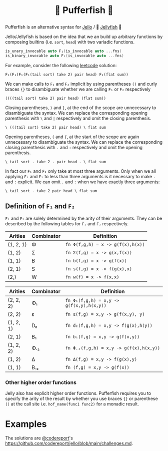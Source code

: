 # <p align="center">🐡 Pufferfish 🐡</p>

Pufferfish is an alternative syntax for [Jello](https://github.com/codereport/jello)
/ 🪼 [Jellyfish](https://github.com/codereport/jellyfish) 🪼

Jello/Jellyfish is based on the idea that we an build up arbitrary functions by composing builtins (i.e. `sort`, `head`) with two variadic functions.
```c++
is_unary_invocable auto F₁(is_invocable auto ...fns)
is_binary_invocable auto F₂(is_invocable auto ...fns)
```
For example, consider the following [leetcode](https://leetcode.com/contest/biweekly-contest-122/problems/divide-an-array-into-subarrays-with-minimum-cost-i/) solution:
```
F₁(F₁(F₁(F₁(tail sort) take 2) pair head) F₁(flat sum))
```

We can make calls to `F₁` and `F₂` implicit by using parentheses `()` and curly braces `{}` to disambiguate whether we are calling `F₁` or `F₂` respectively

```
((((tail sort) take 2) pair head) (flat sum))
```
Closing parentheses, `)` and `}`, at the end of the scope are unnecessary to disambiguate the syntax.
We can replace the corresponding opening parenthesis with `\` and `|` respectively and omit the closing parenthesis.

```
\ (((tail sort) take 2) pair head) \ flat sum
```

Opening parentheses, `(` and `{`, at the start of the scope are again unnecessary to disambiguate the syntax.
We can replace the corresponding closing parenthesis with `.` and `:` respectively and omit the opening parenthesis.

```
\ tail sort . take 2 . pair head . \ flat sum
```

In fact our `F₁` and `F₂` only take at most three arguments. Only when we all applying `F₁` and `F₂` to less than three arguments is it necessary to make `.` and `:` explicit.
We can omit `.` and `:` when we have exactly three arguments:
```
\ tail sort . take 2 pair head \ flat sum
```

## Definition of `F₁` and `F₂`

`F₁` and `F₂` are solely determined by the arity of their arguments.
They can be described by the following tables for `F₁` and `F₂` respectively.

| Arities | Combinator | Definition |
| --- | --- | --- |
| (1, 2, 1) |  Φ  | `fn Φ(f,g,h) = x -> g(f(x),h(x))` |
| (1, 2) |  Σ  |  `fn Σ(f,g) = x -> g(x,f(x))` |
| (1, 1) |  B  |`fn b(f,g) = x -> g(f(x))` |
| (2, 1) |  S  | `fn s(f,g) = x -> f(g(x),x)` |
| (2,) |  W  | `fn w(f) = x -> f(x,x)` |


| Arities | Combinator | Definition |
| --- | --- | -- |
| (2, 2, 2)  |  Φ₁ | `fn Φ₁(f,g,h) = x,y -> g(f(x,y),h(x,y))` |
| (2, 2) |  ε | `fn ε(f,g) = x,y -> g(f(x,y), y)` |
| (1, 2, 1) |  D₂ | `fn d₂(f,g,h) = x,y -> f(g(x),h(y))` |
| (2, 1) |  B₁ |`fn b₁(f,g) = x,y -> g(f(x,y))` |
| (1, 2, 2) |  Φ.₂ | `fn Φ.₂(f,g,h) = x,y -> g(f(x),h(x,y))` |
| (1, 2) |  Δ |  `fn Δ(f,g) = x,y -> f(g(x),y)` |
| (1, 1) |  B.₃ | `fn (f,g) = x,y -> g(f(x))` |



### Other higher order functions
Jelly also has explicit higher order functions. Pufferfish requires you to specify the arity of the result by whether you use braces `{}` or parenthese `()` at the call site i.e. `hof_name(func1 func2)` for a monadic result.

# Examples
The solutions are [@codereport](https://github.com/codereport)'s https://github.com/codereport/jello/blob/main/challenges.md.